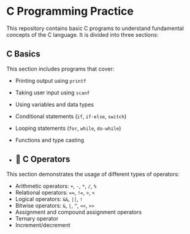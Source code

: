 # C Programming Practice 

This repository contains basic C programs to understand fundamental concepts of the C language. It is divided into three sections:

##  C Basics

This section includes programs that cover:

- Printing output using `printf`
- Taking user input using `scanf`
- Using variables and data types
- Conditional statements (`if`, `if-else`, `switch`)
- Looping statements (`for`, `while`, `do-while`)
- Functions and type casting

- ## 🔹 C Operators

This section demonstrates the usage of different types of operators:

- Arithmetic operators: `+`, `-`, `*`, `/`, `%`
- Relational operators: `==`, `!=`, `>`, `<`
- Logical operators: `&&`, `||`, `!`
- Bitwise operators: `&`, `|`, `^`, `<<`, `>>`
- Assignment and compound assignment operators
- Ternary operator
- Increment/decrement
